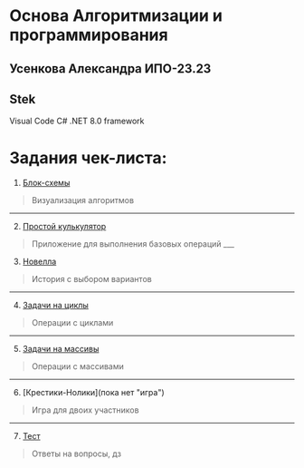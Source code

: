 # Основа Алгоритмизации и программирования

## Усенкова Александра ИПО-23.23

## Stek
Visual Code
C#
.NET 8.0
framework

# Задания чек-листа:

1. [Блок-схемы](https://github.com/ammeac/Osnova-Alg/blob/main/Math%20scheme "ссылка на гугл документ")
 >Визуализация алгоритмов
   ___
2. [Простой кулькулятор](https://github.com/ammeac/Osnova-Alg/blob/main/Calculate%20easy "код калькуляьора")
>Приложение для выполнения базовых операций
    ___
3. [Новелла](https://github.com/ammeac/Osnova-Alg/blob/main/Novell "в 5 шагов")
>История с выбором вариантов
   ___
4. [Задачи на циклы](https://github.com/ammeac/Osnova-Alg/blob/main/while's "Задачи на циклы")
>Операции с циклами
 ___
5. [Задачи на массивы](https://github.com/ammeac/Osnova-Alg/blob/main/array "Задачи на массивы")
>Операции с массивами
 ___
6. [Крестики-Нолики](пока нет "игра")
>Игра для двоих участников
  ___
7. [Тест](https://github.com/ammeac/Osnova-Alg/blob/main/Test "ответы на тест")
>Ответы на вопросы, дз
